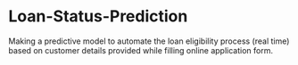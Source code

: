 # Loan-Status-Prediction
Making a predictive model to automate the loan eligibility process (real time) based on customer details provided while filling online application form.
